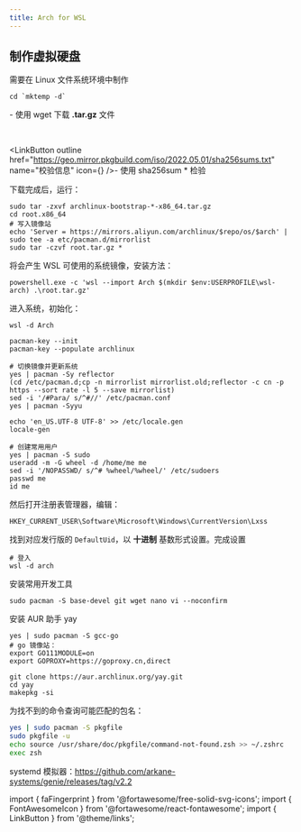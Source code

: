 ```yaml
---
title: Arch for WSL
---
```


## 制作虚拟硬盘

需要在 Linux 文件系统环境中制作

    cd `mktemp -d`

<LinkButton outline name="TUNA 镜像站" button href='https://mirrors.tuna.tsinghua.edu.cn/archlinux/iso/latest/#:~:text=.tar.gz' />- 使用 wget 下载 **.tar.gz** 文件

<br/>

<LinkButton outline href="https://geo.mirror.pkgbuild.com/iso/2022.05.01/sha256sums.txt" name="校验信息" icon={<FontAwesomeIcon icon={faFingerprint} />} />- 使用 sha256sum * 检验

下载完成后，运行：

```shell
sudo tar -zxvf archlinux-bootstrap-*-x86_64.tar.gz
cd root.x86_64
# 写入镜像站
echo 'Server = https://mirrors.aliyun.com/archlinux/$repo/os/$arch' | sudo tee -a etc/pacman.d/mirrorlist
sudo tar -czvf root.tar.gz *
```

将会产生 WSL 可使用的系统镜像，安装方法：

    powershell.exe -c 'wsl --import Arch $(mkdir $env:USERPROFILE\wsl-arch) .\root.tar.gz'

进入系统，初始化：

    wsl -d Arch

```shell
pacman-key --init
pacman-key --populate archlinux

# 切换镜像并更新系统
yes | pacman -Sy reflector
(cd /etc/pacman.d;cp -n mirrorlist mirrorlist.old;reflector -c cn -p https --sort rate -l 5 --save mirrorlist)
sed -i '/#Para/ s/^#//' /etc/pacman.conf
yes | pacman -Syyu

echo 'en_US.UTF-8 UTF-8' >> /etc/locale.gen
locale-gen

# 创建常用用户
yes | pacman -S sudo
useradd -m -G wheel -d /home/me me
sed -i '/NOPASSWD/ s/^# %wheel/%wheel/' /etc/sudoers
passwd me
id me
```

然后打开注册表管理器，编辑：

    HKEY_CURRENT_USER\Software\Microsoft\Windows\CurrentVersion\Lxss

找到对应发行版的 `DefaultUid`，以 **十进制** 基数形式设置。完成设置

    # 登入
    wsl -d arch

安装常用开发工具

    sudo pacman -S base-devel git wget nano vi --noconfirm

安装 AUR 助手 yay

```shell
yes | sudo pacman -S gcc-go
# go 镜像站：
export GO111MODULE=on
export GOPROXY=https://goproxy.cn,direct

git clone https://aur.archlinux.org/yay.git
cd yay
makepkg -si
```

为找不到的命令查询可能匹配的包名：

```bash
yes | sudo pacman -S pkgfile
sudo pkgfile -u
echo source /usr/share/doc/pkgfile/command-not-found.zsh >> ~/.zshrc
exec zsh
```

systemd 模拟器：https://github.com/arkane-systems/genie/releases/tag/v2.2

<!-- printf "\n-c cn\n" >> /etc/xdg/reflector/reflector.conf -->

import { faFingerprint } from '@fortawesome/free-solid-svg-icons';
import { FontAwesomeIcon } from '@fortawesome/react-fontawesome';
import { LinkButton } from '@theme/links';
